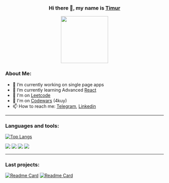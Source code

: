 <div align="center">

### Hi there 👋, my name is [Timur](https://github.com/timursk)
<img src="https://i.giphy.com/media/KRfBgRKoKuXno1Sb4D/giphy.webp" width="150" height="150"/>
</div>


### About Me:
- 🔭 I’m currently working on single page apps 
- 🌱 I’m currently learning Advanced [React](https://reactjs.org/) 
- 👯 I'm on [Leetcode](https://leetcode.com/timursk/) 
- 🤔 I'm on [Codewars](https://www.codewars.com/users/timursk-rss) (4kuy)
- 📫 How to reach me: [Telegram](https://t.me/timurskk), [Linkedin](https://www.linkedin.com/in/timur-salikhov-2236a621a/) 

____

### Languages and tools:
[![Top Langs](https://github-readme-stats.vercel.app/api/top-langs/?username=timursk&layout=compact)](https://github.com/anuraghazra/github-readme-stats) 

<img src="https://img.shields.io/badge/React-20232A?style=for-the-badge&logo=react&logoColor=61DAFB"/> <img src="https://img.shields.io/badge/Redux-593D88?style=for-the-badge&logo=redux&logoColor=white"/> <img src="https://img.shields.io/badge/TypeScript-007ACC?style=for-the-badge&logo=typescript&logoColor=white"/> <img src="https://img.shields.io/badge/Material--UI-0081CB?style=for-the-badge&logo=material-ui&logoColor=white"/> 

____

### Last projects:
[![Readme Card](https://github-readme-stats.vercel.app/api/pin/?username=timursk&repo=project-management-app&theme=discord_old_blurple)](https://github.com/anuraghazra/github-readme-stats) [![Readme Card](https://github-readme-stats.vercel.app/api/pin/?username=timursk&repo=rslang&theme=discord_old_blurple)](https://github.com/anuraghazra/github-readme-stats)
